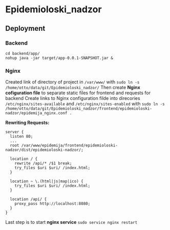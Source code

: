 # Epidemioloski_nadzor

## Deployment
### Backend  
```
cd backend/app/ 
nohup java -jar target/app-0.0.1-SNAPSHOT.jar &
```

### Nginx
Created link of directory of project in `/var/www/` with `sudo ln -s /home/otto/data/git/Epidemioloski_nadzor/`
Then create **Nginx cofiguration file** to separate static files for frontend and requests for backend
Create links to Nginx configuration filde into direcories `/etc/nginx/sites-available` and `/etc/nginx/sites-enabled` with `sudo ln -s /home/otto/data/git/Epidemioloski_nadzor/frontend/epidemioloski-nadzor/epidemija_nginx.conf .`

**Rewriting Requests:**
```
server {
  listen 80;
  ...
  root /var/www/epidemija/frontend/epidemioloski-nadzor/dist/epidemioloski-nadzor/;
  
  location / {
    rewrite /api/* /$1 break;
    try_files $uri $uri/ /index.html;
  }

  location ~ \.(html|js|map|ico) {
    try_files $uri $uri/ /index.html;
  }

  location /api/ {
    proxy_pass http://localhost:8080;
  }
}
```

Last step is to start **nginx service** 
`
sudo service nginx restart
`
